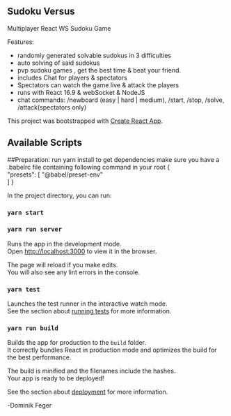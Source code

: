 ## Sudoku Versus 
Multiplayer React WS Sudoku Game 

Features:
- randomly generated solvable sudokus in 3 difficulties
- auto solving of said sudokus
- pvp sudoku games , get the best time & beat your friend.
- includes Chat for players & spectators
- Spectators can watch the game live & attack the players
- runs with React 16.9 & webSocket & NodeJS
- chat commands: /newboard (easy | hard | medium), /start, /stop, /solve, /attack(spectators only)

This project was bootstrapped with [Create React App](https://github.com/facebook/create-react-app).

## Available Scripts

##Preparation:
run yarn install to get dependencies
make sure you have a .babelrc file containing following command in your root 
{   
  "presets": [
    "@babel/preset-env"   
  ] 
}

In the project directory, you can run:

### `yarn start`
### `yarn run server`
Runs the app in the development mode.<br>
Open [http://localhost:3000](http://localhost:3000) to view it in the browser.

The page will reload if you make edits.<br>
You will also see any lint errors in the console.

### `yarn test`

Launches the test runner in the interactive watch mode.<br>
See the section about [running tests](https://facebook.github.io/create-react-app/docs/running-tests) for more information.

### `yarn run build`

Builds the app for production to the `build` folder.<br>
It correctly bundles React in production mode and optimizes the build for the best performance.

The build is minified and the filenames include the hashes.<br>
Your app is ready to be deployed!

See the section about [deployment](https://facebook.github.io/create-react-app/docs/deployment) for more information.

-Dominik Feger